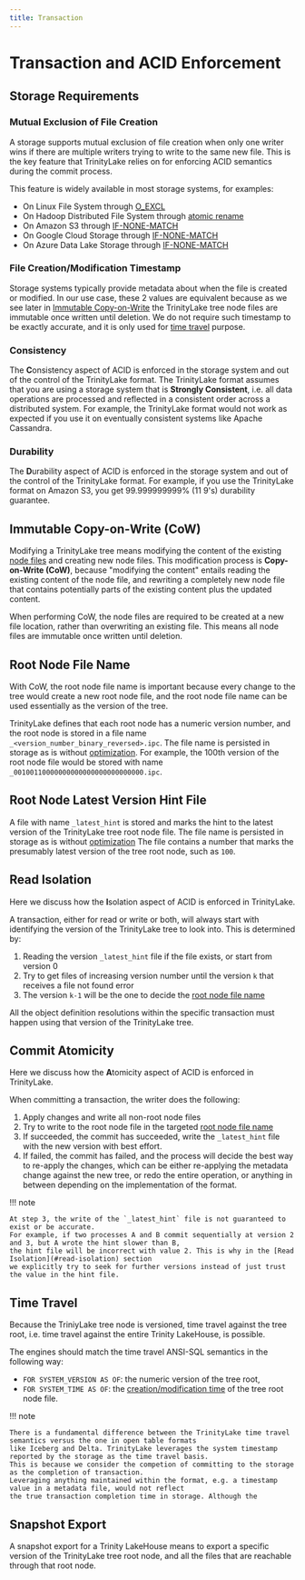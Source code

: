 ```yaml
---
title: Transaction
---
```


# Transaction and ACID Enforcement

## Storage Requirements

### Mutual Exclusion of File Creation

A storage supports mutual exclusion of file creation when only one writer wins if there are multiple writers
trying to write to the same new file.
This is the key feature that TrinityLake relies on for enforcing ACID semantics during the commit process.

This feature is widely available in most storage systems, for examples:

- On Linux File System through [O_EXCL](https://linux.die.net/man/2/open)
- On Hadoop Distributed File System through [atomic rename](https://hadoop.apache.org/docs/stable/hadoop-project-dist/hadoop-common/filesystem/filesystem.html#boolean_rename.28Path_src.2C_Path_d.29)
- On Amazon S3 through [IF-NONE-MATCH](https://docs.aws.amazon.com/AmazonS3/latest/API/API_PutObject.html#API_PutObject_RequestSyntax)
- On Google Cloud Storage through [IF-NONE-MATCH](https://cloud.google.com/storage/docs/xml-api/reference-headers#ifnonematch)
- On Azure Data Lake Storage through [IF-NONE-MATCH](https://learn.microsoft.com/en-us/rest/api/storageservices/specifying-conditional-headers-for-blob-service-operations)

### File Creation/Modification Timestamp

Storage systems typically provide metadata about when the file is created or modified.
In our use case, these 2 values are equivalent because as we see later in [Immutable Copy-on-Write](#immutable-copy-on-write-cow) 
the TrinityLake tree node files are immutable once written until deletion.
We do not require such timestamp to be exactly accurate, and it is only used for [time travel](#time-travel) purpose.

### Consistency

The **C**onsistency aspect of ACID is enforced in the storage system and out of the control of the TrinityLake format.
The TrinityLake format assumes that you are using a storage system that is **Strongly Consistent**, i.e.
all data operations are processed and reflected in a consistent order across a distributed system.
For example, the TrinityLake format would not work as expected if you use it on eventually consistent systems like Apache Cassandra.

### Durability

The **D**urability aspect of ACID is enforced in the storage system and out of the control of the TrinityLake format.
For example, if you use the TrinityLake format on Amazon S3, you get 99.999999999% (11 9's) durability guarantee.

## Immutable Copy-on-Write (CoW)

Modifying a TrinityLake tree means modifying the content of the existing [node files](./storage.md) and creating new node files.
This modification process is **Copy-on-Write (CoW)**, 
because "modifying the content" entails reading the existing content of the node file,
and rewriting a completely new node file that contains potentially parts of the existing content plus the updated content.

When performing CoW, the node files are required to be created at a new file location, rather than overwriting an existing file.
This means all node files are immutable once written until deletion.

## Root Node File Name

With CoW, the root node file name is important because every change to the tree would create a new root node file,
and the root node file name can be used essentially as the version of the tree.

TrinityLake defines that each root node has a numeric version number, 
and the root node is stored in a file name `_<version_number_binary_reversed>.ipc`.
The file name is persisted in storage as is without [optimization](./location.md#optimized-file-name).
For example, the 100th version of the root node file would be stored with name `_00100110000000000000000000000000.ipc`.

## Root Node Latest Version Hint File

A file with name `_latest_hint` is stored and marks the hint to the latest version of the TrinityLake tree root node file.
The file name is persisted in storage as is without [optimization](./location.md#optimized-file-name)
The file contains a number that marks the presumably latest version of the tree root node, such as `100`.

## Read Isolation

Here we discuss how the **I**solation aspect of ACID is enforced in TrinityLake.

A transaction, either for read or write or both, 
will always start with identifying the version of the TrinityLake tree to look into.
This is determined by:

1. Reading the version `_latest_hint` file if the file exists, or start from version 0
2. Try to get files of increasing version number until the version `k` that receives a file not found error
3. The version `k-1` will be the one to decide the [root node file name](#root-node-file-name)

All the object definition resolutions within the specific transaction must happen using that version of the TrinityLake tree.

## Commit Atomicity

Here we discuss how the **A**tomicity aspect of ACID is enforced in TrinityLake.

When committing a transaction, the writer does the following:

1. Apply changes and write all non-root node files
2. Try to write to the root node file in the targeted [root node file name](#root-node-file-name)
3. If succeeded, the commit has succeeded, write the `_latest_hint` file with the new version with best effort.
4. If failed, the commit has failed, and the process will decide the best way to re-apply the changes, which can be 
   either re-applying the metadata change against the new tree, or redo the entire operation, or anything in between
   depending on the implementation of the format.

!!! note

    At step 3, the write of the `_latest_hint` file is not guaranteed to exist or be accurate.
    For example, if two processes A and B commit sequentially at version 2 and 3, but A wrote the hint slower than B, 
    the hint file will be incorrect with value 2. This is why in the [Read Isolation](#read-isolation) section 
    we explicitly try to seek for further versions instead of just trust the value in the hint file.

## Time Travel

Because the TriniyLake tree node is versioned, time travel against the tree root, 
i.e. time travel against the entire Trinity LakeHouse, is possible.

The engines should match the time travel ANSI-SQL semantics in the following way:

- `FOR SYSTEM_VERSION AS OF`: the numeric version of the tree root,
- `FOR SYSTEM_TIME AS OF`: the [creation/modification time](#file-creationmodification-timestamp) 
of the tree root node file.

!!! note
    
    There is a fundamental difference between the TrinityLake time travel semantics versus the one in open table formats
    like Iceberg and Delta. TrinityLake leverages the system timestamp reported by the storage as the time travel basis.
    This is because we consider the competion of committing to the storage as the completion of transaction.
    Leveraging anything maintained within the format, e.g. a timestamp value in a metadata file, would not reflect
    the true transaction completion time in storage. Although the  

## Snapshot Export

A snapshot export for a Trinity LakeHouse means to export a specific version of the TrinityLake tree root node,
and all the files that are reachable through that root node.









